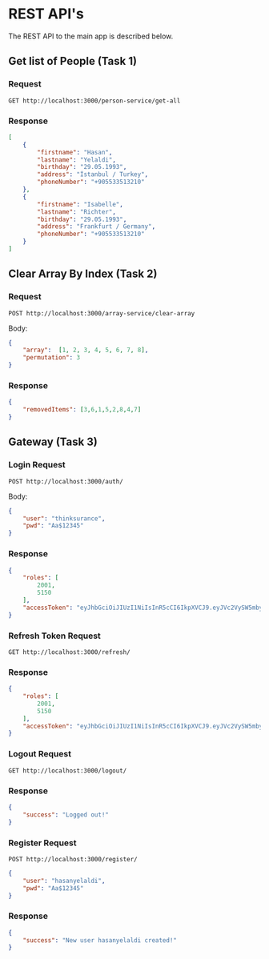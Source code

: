 # REST API's

The REST API to the main app is described below.

## Get list of People (Task 1)

### Request

`GET http://localhost:3000/person-service/get-all`

### Response

```json
[
    {
        "firstname": "Hasan",
        "lastname": "Yelaldi",
        "birthday": "29.05.1993",
        "address": "İstanbul / Turkey",
        "phoneNumber": "+905533513210"
    },
    {
        "firstname": "Isabelle",
        "lastname": "Richter",
        "birthday": "29.05.1993",
        "address": "Frankfurt / Germany",
        "phoneNumber": "+905533513210"
    }
]
```

## Clear Array By Index (Task 2)

### Request

`POST http://localhost:3000/array-service/clear-array`

Body:

```json
{
    "array":  [1, 2, 3, 4, 5, 6, 7, 8],
    "permutation": 3
}
```

### Response

```json
{
    "removedItems": [3,6,1,5,2,8,4,7]
}
```

## Gateway (Task 3)

### Login Request

`POST http://localhost:3000/auth/`

Body:

```json
{
    "user": "thinksurance",
    "pwd": "Aa$12345"
}
```

### Response

```json
{
    "roles": [
        2001,
        5150
    ],
    "accessToken": "eyJhbGciOiJIUzI1NiIsInR5cCI6IkpXVCJ9.eyJVc2VySW5mbyI6eyJ1c2VybmFtZSI6InRoaW5rc3VyYW5jZSIsInJvbGVzIjpbMjAwMSwxOTg0LDUxNTBdfSwiaWF0IjoxNjUzMTQ1NjkyLCJleHAiOjE2NTMxNDU5OTJ9.gEF2kBmMbtcjSs1HmAEGHIbRaFy4CXMBBrDrMSd5llY"
}
```

### Refresh Token Request

`GET http://localhost:3000/refresh/`

### Response

```json
{
    "roles": [
        2001,
        5150
    ],
    "accessToken": "eyJhbGciOiJIUzI1NiIsInR5cCI6IkpXVCJ9.eyJVc2VySW5mbyI6eyJ1c2VybmFtZSI6InRoaW5rc3VyYW5jZSIsInJvbGVzIjpbMjAwMSwxOTg0LDUxNTBdfSwiaWF0IjoxNjUzMTQ1NjkyLCJleHAiOjE2NTMxNDU5OTJ9.gEF2kBmMbtcjSs1HmAEGHIbRaFy4CXMBBrDrMSd5llY"
}
```

### Logout Request

`GET http://localhost:3000/logout/`

### Response

```json
{
    "success": "Logged out!"
}
```

### Register Request

`POST http://localhost:3000/register/`

```json
{
    "user": "hasanyelaldi",
    "pwd": "Aa$12345"
}
```

### Response

```json
{
    "success": "New user hasanyelaldi created!"
}
```
